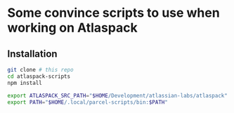 # Some convince scripts to use when working on Atlaspack

## Installation

```bash
git clone # this repo
cd atlaspack-scripts
npm install

export ATLASPACK_SRC_PATH="$HOME/Development/atlassian-labs/atlaspack"
export PATH="$HOME/.local/parcel-scripts/bin:$PATH"
```
